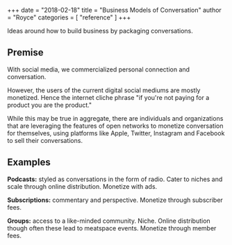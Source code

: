 +++
date = "2018-02-18"
title = "Business Models of Conversation"
author = "Royce"
categories = [ "reference" ]
+++

Ideas around how to build business by packaging conversations.

<!--more--> 

## Premise

With social media, we commercialized personal connection and conversation.

However, the users of the current digital social mediums are mostly monetized. Hence the internet cliche phrase "if you're not paying for a product you are the product."

While this may be true in aggregate, there are individuals and organizations that are leveraging the features of open networks to monetize conversation for themselves, using platforms like Apple, Twitter, Instagram and Facebook to sell their conversations. 

## Examples

**Podcasts:** styled as conversations in the form of radio. Cater to niches and scale through online distribution. Monetize with ads. 

**Subscriptions:** commentary and perspective. Monetize through subscriber fees. 

**Groups:** access to a like-minded community. Niche. Online distribution though often these lead to meatspace events. Monetize through member fees.
